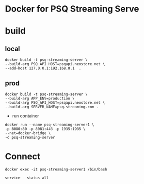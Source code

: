 # Docker for PSQ Streaming Serve

# build

## local

```
docker build -t psq-streaming-server \
--build-arg PSQ_API_HOST=psqapi.neostore.net \
--add-host 127.0.0.1:192.168.0.1  . 

```

## prod

```
docker build -t psq-streaming-server \
--build-arg APP_ENV=production \
--build-arg PSQ_API_HOST=psqapi.neostore.net \
--build-arg SERVER_NAME=psq.streaming.com .
```


* run container 

```
docker run --name psq-streaming-server1 \
-p 8080:80 -p 8081:443 -p 1935:1935 \
--net=docker-bridge \
-d psq-streaming-server
```

# Connect

````
docker exec -it psq-streaming-server1 /bin/bash
````

````
service --status-all
````
